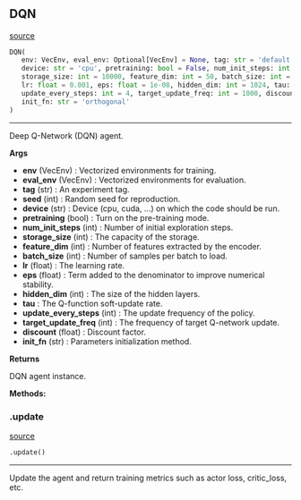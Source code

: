 #


## DQN
[source](https://github.com/RLE-Foundation/rllte/blob/main/rllte/agent/legacy/dqn.py/#L39)
```python 
DQN(
   env: VecEnv, eval_env: Optional[VecEnv] = None, tag: str = 'default', seed: int = 1,
   device: str = 'cpu', pretraining: bool = False, num_init_steps: int = 2000,
   storage_size: int = 10000, feature_dim: int = 50, batch_size: int = 32,
   lr: float = 0.001, eps: float = 1e-08, hidden_dim: int = 1024, tau: float = 1.0,
   update_every_steps: int = 4, target_update_freq: int = 1000, discount: float = 0.99,
   init_fn: str = 'orthogonal'
)
```


---
Deep Q-Network (DQN) agent.


**Args**

* **env** (VecEnv) : Vectorized environments for training.
* **eval_env** (VecEnv) : Vectorized environments for evaluation.
* **tag** (str) : An experiment tag.
* **seed** (int) : Random seed for reproduction.
* **device** (str) : Device (cpu, cuda, ...) on which the code should be run.
* **pretraining** (bool) : Turn on the pre-training mode.
* **num_init_steps** (int) : Number of initial exploration steps.
* **storage_size** (int) : The capacity of the storage.
* **feature_dim** (int) : Number of features extracted by the encoder.
* **batch_size** (int) : Number of samples per batch to load.
* **lr** (float) : The learning rate.
* **eps** (float) : Term added to the denominator to improve numerical stability.
* **hidden_dim** (int) : The size of the hidden layers.
* **tau**  : The Q-function soft-update rate.
* **update_every_steps** (int) : The update frequency of the policy.
* **target_update_freq** (int) : The frequency of target Q-network update.
* **discount** (float) : Discount factor.
* **init_fn** (str) : Parameters initialization method.



**Returns**

DQN agent instance.


**Methods:**


### .update
[source](https://github.com/RLE-Foundation/rllte/blob/main/rllte/agent/legacy/dqn.py/#L139)
```python
.update()
```

---
Update the agent and return training metrics such as actor loss, critic_loss, etc.
